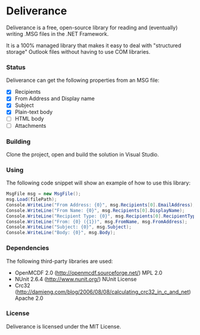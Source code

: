 # Deliverance
Deliverance is a free, open-source library for reading and (eventually) writing .MSG files in the .NET Framework.

It is a 100% managed library that makes it easy to deal with "structured storage" Outlook files without having to use COM libraries.

### Status
Deliverance can get the following properties from an MSG file:
- [x] Recipients
- [x] From Address and Display name
- [x] Subject
- [x] Plain-text body
- [ ] HTML body
- [ ] Attachments

### Building
Clone the project, open and build the solution in Visual Studio.

### Using
The following code snippet will show an example of how to use this library:

```cs
MsgFile msg = new MsgFile();
msg.Load(filePath);
Console.WriteLine("From Address: {0}", msg.Recipients[0].EmailAddress);
Console.WriteLine("From Name: {0}", msg.Recipients[0].DisplayName);
Console.WriteLine("Recipient Type: {0}", msg.Recipients[0].RecipientType);
Console.WriteLine("From: {0} ({1})", msg.FromName, msg.FromAddress);
Console.WriteLine("Subject: {0}", msg.Subject);
Console.WriteLine("Body: {0}", msg.Body);
```
### Dependencies

The following third-party libraries are used:

- OpenMCDF 2.0 (http://openmcdf.sourceforge.net/) MPL 2.0
- NUnit 2.6.4 (http://www.nunit.org/) NUnit License
- Crc32 (http://damieng.com/blog/2006/08/08/calculating_crc32_in_c_and_net) Apache 2.0

### License
Deliverance is licensed under the MIT License.